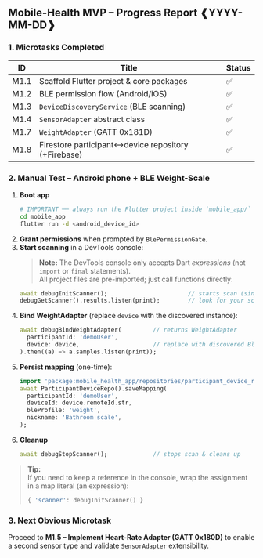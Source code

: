 ## Mobile-Health MVP – Progress Report  ❰YYYY-MM-DD❱

### 1. Microtasks Completed
| ID  | Title                                               | Status |
|-----|-----------------------------------------------------|--------|
| M1.1| Scaffold Flutter project & core packages            | ✅ |
| M1.2| BLE permission flow (Android/iOS)                   | ✅ |
| M1.3| `DeviceDiscoveryService` (BLE scanning)             | ✅ |
| M1.4| `SensorAdapter` abstract class                      | ✅ |
| M1.7| `WeightAdapter` (GATT 0x181D)                       | ✅ |
| M1.8| Firestore participant↔device repository (+Firebase) | ✅ |

### 2. Manual Test – Android phone + BLE Weight-Scale
1. **Boot app**  
   ```bash
   # IMPORTANT ── always run the Flutter project inside `mobile_app/`
   cd mobile_app
   flutter run -d <android_device_id>
   ```  
2. **Grant permissions** when prompted by `BlePermissionGate`.  
3. **Start scanning** in a DevTools console:  
   > **Note:** The DevTools console only accepts Dart _expressions_ (not `import` or `final` statements).  
   All project files are pre-imported; just call functions directly:  
   ```dart
   await debugInitScanner();                       // starts scan (singleton)
   debugGetScanner().results.listen(print);        // look for your scale’s MAC/name
   ```  
4. **Bind WeightAdapter** (replace `device` with the discovered instance):  
   ```dart
   await debugBindWeightAdapter(         // returns WeightAdapter
     participantId: 'demoUser',
     device: device,                     // replace with discovered BluetoothDevice
   ).then((a) => a.samples.listen(print));
   ```  
5. **Persist mapping** (one-time):  
   ```dart
   import 'package:mobile_health_app/repositories/participant_device_repo.dart';
   await ParticipantDeviceRepo().saveMapping(
     participantId: 'demoUser',
     deviceId: device.remoteId.str,
     bleProfile: 'weight',
     nickname: 'Bathroom scale',
   );
   ```  
6. **Cleanup**  
   ```dart
   await debugStopScanner();             // stops scan & cleans up
   ```
   
> **Tip:**  
> If you need to keep a reference in the console, wrap the assignment in a map literal (an expression):  
> ```dart
> { 'scanner': debugInitScanner() }
> ```

### 3. Next Obvious Microtask
Proceed to **M1.5 – Implement Heart-Rate Adapter (GATT 0x180D)** to enable a second sensor type and validate `SensorAdapter` extensibility.
